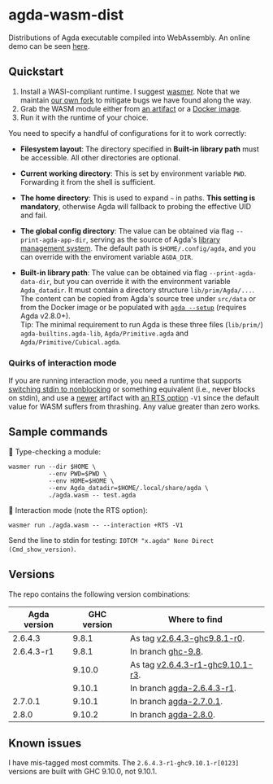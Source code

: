 # agda-wasm-dist

Distributions of Agda executable compiled into WebAssembly. An online demo can be seen [here](https://observablehq.com/@qbane/agda-web).

## Quickstart

1. Install a WASI-compliant runtime. I suggest [wasmer](https://wasmer.io/). Note that we maintain [our own fork](https://github.com/agda-web/wasmer) to mitigate bugs we have found along the way.
2. Grab the WASM module either from [an artifact](https://github.com/agda-web/agda-wasm-dist/actions) or a [Docker image](https://github.com/agda-web/agda-wasm-dist/pkgs/container/agda-wasm-dist).
3. Run it with the runtime of your choice.

You need to specify a handful of configurations for it to work correctly:

- **Filesystem layout**: The directory specified in **Built-in library path** must be accessible. All other directories are optional.

- **Current working directory**: This is set by environment variable `PWD`. Forwarding it from the shell is sufficient.

- **The home directory**: This is used to expand `~` in paths. **This setting is mandatory**, otherwise Agda will fallback to probing the effective UID and fail.

- **The global config directory**: The value can be obtained via flag `--print-agda-app-dir`, serving as the source of Agda's [library management system](https://agda.readthedocs.io/en/latest/tools/package-system.html#package-system). The default path is `$HOME/.config/agda`, and you can override with the enviroment variable `AGDA_DIR`.

- **Built-in library path**: The value can be obtained via flag `--print-agda-data-dir`, but you can override it with the environment variable `Agda_datadir`. It must contain a directory structure `lib/prim/Agda/...`. The content can be copied from Agda's source tree under `src/data` or from the Docker image or be populated with [`agda --setup`](https://agda.readthedocs.io/en/v2.8.0/tools/command-line-options.html#cmdoption-setup) (requires Agda v2.8.0+). \
  Tip: The minimal requirement to run Agda is these three files (`lib/prim/`) `agda-builtins.agda-lib`, `Agda/Primitive.agda` and `Agda/Primitive/Cubical.agda`.

### Quirks of interaction mode

If you are running interaction mode, you need a runtime that supports [switching stdin to nonblocking](https://hackmd.io/@q/wasi-nonblocking-stdin) or something equivalent (i.e., never blocks on stdin), and use a [newer](https://github.com/agda-web/agda-wasm-dist/commit/a3d2a3112960a27ac51bd8a9e0a41c342a97dca3) artifact with [an RTS option](https://downloads.haskell.org/ghc/9.8.1/docs/users_guide/profiling.html#rts-flag--V%20%E2%9F%A8secs%E2%9F%A9) `-V1` since the default value for WASM suffers from thrashing. Any value greater than zero works.

## Sample commands

🔖 Type-checking a module:

```
wasmer run --dir $HOME \
           --env PWD=$PWD \
           --env HOME=$HOME \
           --env Agda_datadir=$HOME/.local/share/agda \
           ./agda.wasm -- test.agda
```

🔖 Interaction mode (note the RTS option):

```
wasmer run ./agda.wasm -- --interaction +RTS -V1
```

Send the line to stdin for testing: `IOTCM "x.agda" None Direct (Cmd_show_version)`.

## Versions

The repo contains the following version combinations:

| Agda version | GHC version | Where to find |
|--------------|-------------|---------------|
| 2.6.4.3      | 9.8.1       | As tag [v2.6.4.3-ghc9.8.1-r0](https://github.com/agda-web/agda-wasm-dist/releases/tag/v2.6.4.3-ghc9.8.1-r0).
| 2.6.4.3-r1   | 9.8.1       | In branch [ghc-9.8](https://github.com/agda-web/agda-wasm-dist/tree/ghc-9.8).
|              | 9.10.0      | As tag [v2.6.4.3-r1-ghc9.10.1-r3](https://github.com/agda-web/agda-wasm-dist/releases/tag/v2.6.4.3-r1-ghc9.10.1-r3).
|              | 9.10.1      | In branch [agda-2.6.4.3-r1](https://github.com/agda-web/agda-wasm-dist/tree/agda-2.6.4.3-r1).
| 2.7.0.1      | 9.10.1      | In branch [agda-2.7.0.1](https://github.com/agda-web/agda-wasm-dist/tree/agda-2.7.0.1).
| 2.8.0        | 9.10.2      | In branch [agda-2.8.0](https://github.com/agda-web/agda-wasm-dist/tree/agda-2.8.0).

## Known issues

I have mis-tagged most commits. The `2.6.4.3-r1-ghc9.10.1-r[0123]` versions are built with GHC 9.10.0, not 9.10.1.
